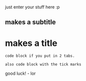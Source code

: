 just enter your stuff here :p

## makes a subtitle
# makes a title

    code block if you put in 2 tabs.
`also code block with the tick marks`

good luck!
    - lor
